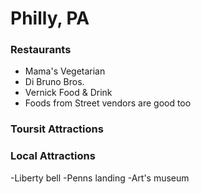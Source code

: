 # Philly, PA

### Restaurants
- Mama's Vegetarian
- Di Bruno Bros.
- Vernick Food & Drink
- Foods from Street vendors are good too


### Toursit Attractions

### Local Attractions
-Liberty bell
-Penns landing
-Art's museum 
